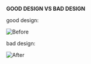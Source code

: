 **GOOD DESIGN VS BAD DESIGN**

good design:

![Before](https://static3.srcdn.com/wordpress/wp-content/uploads/2020/08/IG-Caught-up.jpg)

bad design:

![After](https://cdn.vox-cdn.com/thumbor/3NtkqgKUmPjgyUuPN7PPp5CGVMM=/0x0:4096x2645/1200x800/filters:focal(1721x996:2375x1650)/cdn.vox-cdn.com/uploads/chorus_image/image/67225990/Suggested_Posts_in_Feed.0.png)
